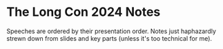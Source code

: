 # The Long Con 2024 Notes

Speeches are ordered by their presentation order. Notes just haphazardly strewn down from slides and key parts (unless it's too technical for me).
